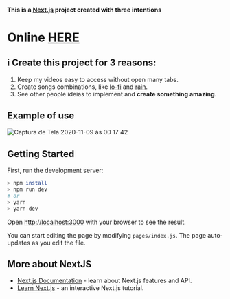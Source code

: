 #### This is a [Next.js](https://nextjs.org/) project created with three intentions

# Online [HERE](https://compiler-video-in-one-tab.vercel.app/)
  
 ## i Create this project for 3 reasons:
  1. Keep my videos easy to access without open many tabs.
  2. Create songs combinations, like [lo-fi](https://www.youtube.com/watch?v=5qap5aO4i9A) and [rain](https://www.youtube.com/watch?v=q76bMs-NwRk).
  3. See other people ideias to implement and **create something amazing**.
  
## Example of use 
![Captura de Tela 2020-11-09 às 00 17 42](https://user-images.githubusercontent.com/54872368/98497023-5aede900-2219-11eb-97dd-3cb5059d015b.png)

## Getting Started

First, run the development server:

```bash
> npm install
> npm run dev
# or
> yarn
> yarn dev
```

Open [http://localhost:3000](http://localhost:3000) with your browser to see the result.

You can start editing the page by modifying `pages/index.js`. The page auto-updates as you edit the file.

## More about NextJS

- [Next.js Documentation](https://nextjs.org/docs) - learn about Next.js features and API.
- [Learn Next.js](https://nextjs.org/learn) - an interactive Next.js tutorial.


